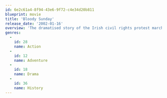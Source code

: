 ```yaml
---
id: 6e2c61a4-8f94-43e6-9f72-c4e34d20b811
blueprint: movie
title: 'Bloody Sunday'
release_date: '2002-01-16'
overview: 'The dramatised story of the Irish civil rights protest march on January 30 1972 which ended in a massacre by British troops.'
genres:
  -
    id: 28
    name: Action
  -
    id: 12
    name: Adventure
  -
    id: 18
    name: Drama
  -
    id: 36
    name: History
---
```

